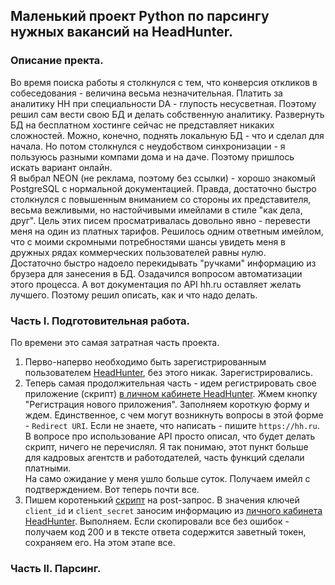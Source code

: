 ## Маленький проект Python по парсингу нужных вакансий на HeadHunter.

### Описание пректа.

Во время поиска работы я столкнулся с тем, что конверсия откликов в собеседования - величина весьма незначительная. Платить за аналитику HH при специальности DA - глупость несусветная. Поэтому решил сам вести свою БД и делать собственную аналитику. Развернуть БД на бесплатном хостинге сейчас не представляет никаких сложностей. Можно, конечно, поднять локальную БД - что и сделал для начала. Но потом столкнулся с неудобством синхронизации - я пользуюсь разными компами дома и на даче. Поэтому пришлось искать вариант онлайн. 
<br>Я выбрал NEON (не реклама, поэтому без ссылки) - хорошо знакомый PostgreSQL с нормальной документацией. Правда, достаточно быстро столкнулся с повышенным вниманием со стороны их представителя, весьма вежливыми, но настойчивыми имейлами в стиле "как дела, друг". Цель этих писем просматривалась довольно явно - перевести меня на один из платных тарифов. Решилось одним ответным имейлом, что с моими скромными потребностями шансы увидеть меня в дружных рядах коммерческих пользователей равны нулю.
<br>Достаточно быстро надоело перекидывать "ручками" информацию из брузера для занесения в БД. Озадачился вопросом автоматизации этого процесса. А вот документация по API hh.ru оставляет желать лучшего. Поэтому решил описать, как и что надо делать.

### Часть I. Подготовительная работа.

По времени это самая затратная часть проекта.

1.  Перво-наперво необходимо быть зарегистрированным пользователем <a href="https://hh.ru/">HeadHunter</a>, без этого никак. Зарегистрировались.
2.  Теперь самая продолжительная часть - идем регистрировать свое приложение (скрипт) <a href="https://dev.hh.ru/admin">в личном кабинете HeadHunter</a>. Жмем кнопку "Регистрация нового приложения". Заполняем короткую форму и ждем. Единственное, с чем могут возникнуть вопросы в этой форме - `Redirect URI`. Если не знаете, что написать - пишите `https://hh.ru`.<br>В вопросе про использование API просто описал, что будет делать скрипт, ничего не перечислял. Я так понимаю, этот пункт больше для кадровых агентств и работодателей, часть функций сделали платными.<br>На само ожидание у меня ушло больше суток. Получаем имейл с подтверждением. Вот теперь почти все.
4.  Пишем коротенький <a href="https://github.com/ML-rus/ML_projects/blob/main/HeadHunter/Get_hh_token_from_server.ipynb">скрипт</a> на post-запрос. В значения ключей `client_id` и `client_secret` заносим информацию из <a href="https://dev.hh.ru/admin">личного кабинета HeadHunter</a>. Выполняем. Если скопировали все без ошибок - получаем код 200 и в тексте ответа содержится заветный токен, сохраняем его. На этом этапе все.

### Часть II. Парсинг.
